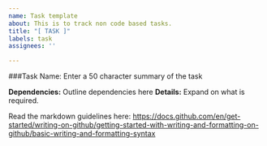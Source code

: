 ```yaml
---
name: Task template
about: This is to track non code based tasks.
title: "[ TASK ]"
labels: task
assignees: ''

---
```


###Task Name: 
Enter a 50 character summary of the task

**Dependencies:** Outline dependencies here
**Details:**
Expand on what is required.


Read the markdown guidelines here: https://docs.github.com/en/get-started/writing-on-github/getting-started-with-writing-and-formatting-on-github/basic-writing-and-formatting-syntax

